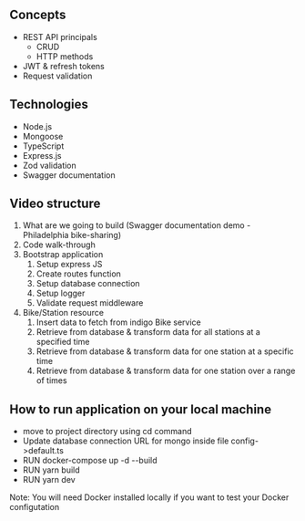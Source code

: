 ## Concepts
* REST API principals
    * CRUD
    * HTTP methods
* JWT & refresh tokens
* Request validation
## Technologies
* Node.js
* Mongoose
* TypeScript
* Express.js 
* Zod validation
* Swagger documentation 

## Video structure
1. What are we going to build (Swagger documentation demo - Philadelphia bike-sharing)
2. Code walk-through
3. Bootstrap application
   1. Setup express JS
   2. Create routes function
   3. Setup database connection
   4. Setup logger
   5. Validate request middleware
4. Bike/Station resource
   1. Insert data to fetch from indigo Bike service
   2. Retrieve from database & transform data for  all stations at a specified time
   3. Retrieve from database & transform data for one station at a specific time
   4. Retrieve from database & transform data for one station over a range of times

## How to run application on your local machine
* move to project directory using cd command 
* Update database connection URL for mongo inside file config->default.ts
* RUN docker-compose up -d --build
* RUN  yarn build
* RUN  yarn dev

Note: You will need Docker installed locally if you want to test your Docker configutation

